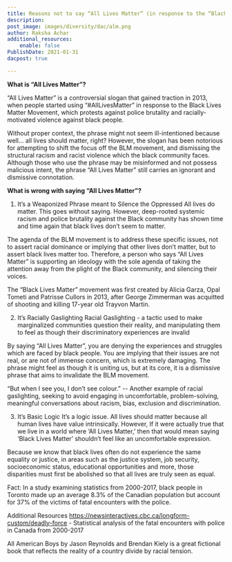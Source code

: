 ```yaml
---
title: Reasons not to say “All Lives Matter” (in response to the “Black Lives Matter” Movement
description: 
post_image: images/diversity/dac/alm.png
author: Raksha Achar
additional_resources:
    enable: false
PublishDate: 2021-01-31
dacpost: true

---
```

**What is “All Lives Matter”?**

“All Lives Matter” is a controversial slogan that gained traction in 2013, when people started using “#AllLivesMatter” in response to the Black Lives Matter Movement, which protests against police brutality and racially-motivated violence against black people. 

Without proper context, the phrase might not seem ill-intentioned because well… all lives should matter, right? However, the slogan has been notorious for attempting to shift the focus off the BLM movement, and dismissing the structural racism and racist violence which the black community faces. Although those who use the phrase may be misinformed and not possess malicious intent, the phrase “All Lives Matter” still carries an ignorant and dismissive connotation.  

**What is wrong with saying “All Lives Matter”?**
1. It’s a Weaponized Phrase meant to Silence the Oppressed 
All lives do matter. This goes without saying. However, deep-rooted systemic racism and police brutality against the Black community has shown time and time again that black lives don’t seem to matter. 

The agenda of the BLM movement is to address these specific issues, not to assert racial dominance or implying that other lives don’t matter, but to assert black lives matter too. Therefore, a person who says “All Lives Matter” is supporting an ideology with the sole agenda of taking the attention away from the plight of the Black community, and silencing their voices. 

The “Black Lives Matter” movement was first created by Alicia Garza, Opal Tometi and Patrisse Cullors in 2013, after George Zimmerman was acquitted of shooting and killing 17-year old Trayvon Martin. 

2. It’s Racially Gaslighting
Racial Gaslighting - a tactic used to make marginalized communities question their reality, and manipulating them to feel as though their discriminatory experiences are invalid  

By saying “All Lives Matter”, you are denying the experiences and struggles which are faced by black people. You are implying that their issues are not real, or are not of immense concern, which is extremely damaging. The phrase might feel as though it is uniting us, but at its core, it is a dismissive phrase that aims to invalidate the BLM movement. 

“But when I see you, I don’t see colour.” -- Another example of racial gaslighting, seeking to avoid engaging in uncomfortable, problem-solving, meaningful conversations about racism, bias, exclusion and discrimination. 

3. It’s Basic Logic 
It’s a logic issue. All lives should matter because all human lives have value intrinsically. However, If it were actually true that we live in a world where ‘All Lives Matter,’ then that would mean saying ‘Black Lives Matter’ shouldn’t feel like an uncomfortable expression. 

Because we know that black lives often do not experience the same equality or justice, in areas such as the justice system, job security, socioeconomic status, educational opportunities and more, those disparities must first be abolished so that all lives are truly seen as equal. 

Fact: In a study examining statistics from 2000-2017, black people in Toronto made up an average 8.3% of the Canadian population but account for 37% of the victims of fatal encounters with the police. 

Additional Resources
https://newsinteractives.cbc.ca/longform-custom/deadly-force - Statistical analysis of the fatal encounters with police in Canada from 2000-2017 

All American Boys by Jason Reynolds and Brendan Kiely is a great fictional book that reflects the reality of a country divide by racial tension. 

